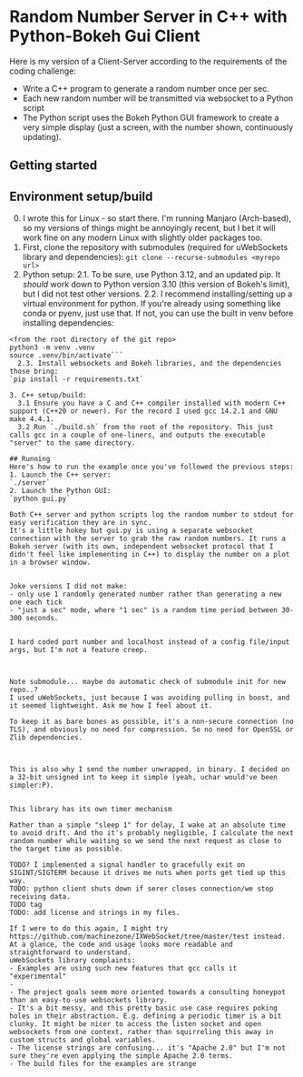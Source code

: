 # Random Number Server in C++ with Python-Bokeh Gui Client 

Here is my version of a Client-Server according to the requirements of the coding challenge:
- Write a C++ program to generate a random number once per sec.
- Each new random number will be transmitted via websocket to a Python script
- The Python script uses the Bokeh Python GUI framework to create a very simple display (just a screen, with the number shown, continuously updating).


## Getting started

## Environment setup/build

0. I wrote this for Linux - so start there. I'm running Manjaro (Arch-based), so my versions of things might be annoyingly recent, but I bet it will work fine on any modern Linux with slightly older packages too.
1. First, clone the repository with submodules (required for uWebSockets library and dependencies):
`git clone --recurse-submodules <myrepo url>`
2. Python setup:
  2.1. To be sure, use Python 3.12, and an updated pip. It _should_ work down to Python version 3.10 (this version of Bokeh's limit), but I did not test other versions.
  2.2. I recommend installing/setting up a virtual environment for python. If you're already using something like conda or pyenv, just use that. If not, you can use the built in venv before installing dependencies:
```
<from the root directory of the git repo>
python3 -m venv .venv
source .venv/bin/activate```
  2.3. Install websockets and Bokeh libraries, and the dependencies those bring:
`pip install -r requirements.txt`

3. C++ setup/build:
  3.1 Ensure you have a C and C++ compiler installed with modern C++ support (C++20 or newer). For the record I used gcc 14.2.1 and GNU make 4.4.1.
  3.2 Run `./build.sh` from the root of the repository. This just calls gcc in a couple of one-liners, and outputs the executable "server" to the same directory.

## Running
Here's how to run the example once you've followed the previous steps:
1. Launch the C++ server:
`./server`
2. Launch the Python GUI:
`python gui.py`

Both C++ server and python scripts log the random number to stdout for easy verification they are in sync.
It's a little hokey but gui.py is using a separate websocket connection with the server to grab the raw random numbers. It runs a Bokeh server (with its own, independent websocket protocol that I didn't feel like implementing in C++) to display the number on a plot in a browser window.


Joke versions I did not make:
- only use 1 randomly generated number rather than generating a new one each tick
- "just a sec" mode, where "1 sec" is a random time period between 30-300 seconds.


I hard coded port number and localhost instead of a config file/input args, but I'm not a feature creep.



Note submodule... maybe do automatic check of submodule init for new repo..?
I used uWebSockets, just because I was avoiding pulling in boost, and it seemed lightweight. Ask me how I feel about it.

To keep it as bare bones as possible, it's a non-secure connection (no TLS), and obviously no need for compression. So no need for OpenSSL or Zlib dependencies.



This is also why I send the number unwrapped, in binary. I decided on a 32-bit unsigned int to keep it simple (yeah, uchar would've been simpler:P).


This library has its own timer mechanism 

Rather than a simple "sleep 1" for delay, I wake at an absolute time to avoid drift. And tho it's probably negligible, I calculate the next random number while waiting so we send the next request as close to the target time as possible.

TODO? I implemented a signal handler to gracefully exit on SIGINT/SIGTERM because it drives me nuts when ports get tied up this way.
TODO: python client shuts down if serer closes connection/we stop receiving data.
TODO tag
TODO: add license and strings in my files.

If I were to do this again, I might try https://github.com/machinezone/IXWebSocket/tree/master/test instead. At a glance, the code and usage looks more readable and straightforward to understand.
uWebSockets library complaints:
- Examples are using such new features that gcc calls it "experimental"
- 
- The project goals seem more oriented towards a consulting honeypot than an easy-to-use websockets library.
- It's a bit messy, and this pretty basic use case requires poking holes in their abstraction. E.g. defining a periodic timer is a bit clunky. It might be nicer to access the listen socket and open websockets from one context, rather than squirreling this away in custom structs and global variables.
- The license strings are confusing... it's "Apache 2.0" but I'm not sure they're even applying the simple Apache 2.0 terms.
- The build files for the examples are strange
